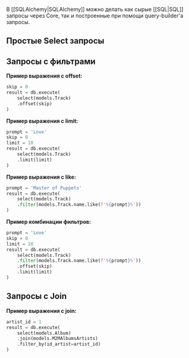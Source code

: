 В [[SQLAlchemy|SQLAlchemy]] можно делать как сырые [[SQL|SQL]] запросы через Core, так и построенные при помощи query-builder'а запросы.

## Простые Select запросы



## Запросы с фильтрами

**Пример выражения с offset:**

```Python
skip = 0
result = db.execute(  
    select(models.Track)
    .offset(skip)
)
```

**Пример выражения с limit:**

```Python
prompt = 'Love'
skip = 0
limit = 10
result = db.execute(  
    select(models.Track)
    .limit(limit)
)
```

**Пример выражения с like:**

```Python
prompt = 'Master of Puppets'
result = db.execute(  
	select(models.Track)  
	.filter(models.Track.name.like(f'%{prompt}%'))
)
```

**Пример комбинации фильтров:**

```Python
prompt = 'Love'
skip = 0
limit = 10
result = db.execute(  
    select(models.Track)  
    .filter(models.Track.name.like(f'%{prompt}%'))
    .offset(skip)
    .limit(limit)
)
```

## Запросы с Join

**Пример выражения с join:**

```Python
artist_id = 1
result = db.execute(
    select(models.Album)
    .join(models.M2MAlbumsArtists)
    .filter_by(id_artist=artist_id)
)
```